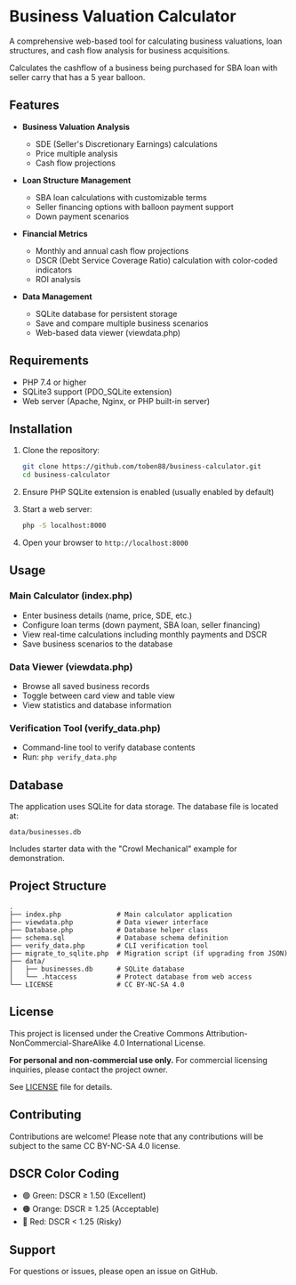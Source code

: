 # Business Valuation Calculator

A comprehensive web-based tool for calculating business valuations, loan structures, and cash flow analysis for business acquisitions.

Calculates the cashflow of a business being purchased for SBA loan with seller carry that has a 5 year balloon.

## Features

- **Business Valuation Analysis**
  - SDE (Seller's Discretionary Earnings) calculations
  - Price multiple analysis
  - Cash flow projections

- **Loan Structure Management**
  - SBA loan calculations with customizable terms
  - Seller financing options with balloon payment support
  - Down payment scenarios

- **Financial Metrics**
  - Monthly and annual cash flow projections
  - DSCR (Debt Service Coverage Ratio) calculation with color-coded indicators
  - ROI analysis

- **Data Management**
  - SQLite database for persistent storage
  - Save and compare multiple business scenarios
  - Web-based data viewer (viewdata.php)

## Requirements

- PHP 7.4 or higher
- SQLite3 support (PDO_SQLite extension)
- Web server (Apache, Nginx, or PHP built-in server)

## Installation

1. Clone the repository:
   ```bash
   git clone https://github.com/toben88/business-calculator.git
   cd business-calculator
   ```

2. Ensure PHP SQLite extension is enabled (usually enabled by default)

3. Start a web server:
   ```bash
   php -S localhost:8000
   ```

4. Open your browser to `http://localhost:8000`

## Usage

### Main Calculator (index.php)
- Enter business details (name, price, SDE, etc.)
- Configure loan terms (down payment, SBA loan, seller financing)
- View real-time calculations including monthly payments and DSCR
- Save business scenarios to the database

### Data Viewer (viewdata.php)
- Browse all saved business records
- Toggle between card view and table view
- View statistics and database information

### Verification Tool (verify_data.php)
- Command-line tool to verify database contents
- Run: `php verify_data.php`

## Database

The application uses SQLite for data storage. The database file is located at:
```
data/businesses.db
```

Includes starter data with the "Crowl Mechanical" example for demonstration.

## Project Structure

```
.
├── index.php              # Main calculator application
├── viewdata.php           # Data viewer interface
├── Database.php           # Database helper class
├── schema.sql             # Database schema definition
├── verify_data.php        # CLI verification tool
├── migrate_to_sqlite.php  # Migration script (if upgrading from JSON)
├── data/
│   ├── businesses.db      # SQLite database
│   └── .htaccess          # Protect database from web access
└── LICENSE                # CC BY-NC-SA 4.0
```

## License

This project is licensed under the Creative Commons Attribution-NonCommercial-ShareAlike 4.0 International License.

**For personal and non-commercial use only.** For commercial licensing inquiries, please contact the project owner.

See [LICENSE](LICENSE) file for details.

## Contributing

Contributions are welcome! Please note that any contributions will be subject to the same CC BY-NC-SA 4.0 license.

## DSCR Color Coding

- 🟢 Green: DSCR ≥ 1.50 (Excellent)
- 🟠 Orange: DSCR ≥ 1.25 (Acceptable)
- 🔴 Red: DSCR < 1.25 (Risky)

## Support

For questions or issues, please open an issue on GitHub.
